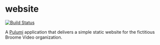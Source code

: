 # website

[![Build Status](https://travis-ci.org/BroomeVideo/website.svg?branch=master)](https://travis-ci.org/BroomeVideo/website)

A [Pulumi](https://www.pulumi.com/) application that delivers a simple static website for the fictitious Broome Video organization.
